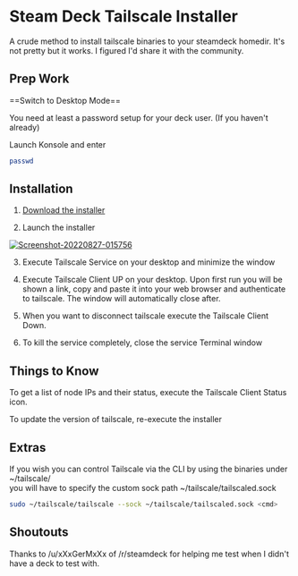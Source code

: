 # Steam Deck Tailscale Installer

A crude method to install tailscale binaries to your steamdeck homedir. It's not pretty but it works. I figured I'd share it with the community.

## Prep Work

==Switch to Desktop Mode==

You need at least a password setup for your deck user. (If you haven't already)

Launch Konsole and enter
```bash
passwd
```

## Installation

  1. [Download the installer](https://raw.githubusercontent.com/Str-iker/steamdeck-tailscale/main/install-tailscale.desktop)

  2. Launch the installer

  <a href="https://ibb.co/1RmyL49"><img src="https://i.ibb.co/SV3YPZK/Screenshot-20220827-015756.png" alt="Screenshot-20220827-015756" border="0"></a>

  3. Execute Tailscale Service on your desktop and minimize the window

  4. Execute Tailscale Client UP on your desktop. Upon first run you will be shown a link, copy and paste it into your web browser and authenticate to tailscale. The window will automatically close after.

  5. When you want to disconnect tailscale execute the Tailscale Client Down.

  6. To kill the service completely, close the service Terminal window

## Things to Know
To get a list of node IPs and their status, execute the Tailscale Client Status icon.

To update the version of tailscale, re-execute the installer

## Extras
If you wish you can control Tailscale via the CLI by using the binaries under ~/tailscale/  
you will have to specify the custom sock path ~/tailscale/tailscaled.sock
```bash
sudo ~/tailscale/tailscale --sock ~/tailscale/tailscaled.sock <cmd>
```
## Shoutouts
Thanks to /u/xXxGerMxXx of /r/steamdeck for helping me test when I didn't have a deck to test with.
